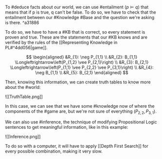 To #deduce facts about our world, we can use #entailment ($p\models q$) that means that if p is true, q can't be false. To do so, we have to check that the entailment between our #Knowledge #Base and the question we're asking is there. ^a31886

To do so, we have to have a #KB that is correct, so every statement is proven and true. These are the statements that our #KB knows and are verified by the rules of the [[Representing Knowledge in PL#^4dd056|game]].

$$
\begin{aligned}
&R_{1}: \neg P_{1,1} \\
&R_{2}: B_{1,1} \Longleftrightarrow\left(P_{1,2} \vee P_{2,1}\right) \\
&R_{3}: B_{2,1} \Longleftrightarrow\left(P_{1,1} \vee P_{2,2} \vee P_{3,1}\right) \\
&R_{4}: \neg B_{1,1} \\
&R_{5}: B_{2,1}
\end{aligned}
$$

Then, knowing this information, we can create truth tables to know more about the #world:

![[TruthTable.png]]

In this case, we can see that we have some #knowledge now of where the components of the #game are, but we're not sure of everything ($P_{2,2}, P_{3,1}$).

We can also use #inference, the technique of modifying Propositional Logic sentences to get meaningful information, like in this example:

![[Inference.png]]

To do so with a computer, it will have to apply [[Depth First Search]] for every possible combination, making it very slow.